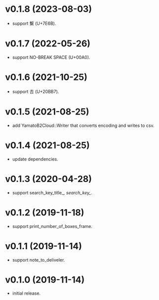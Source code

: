 # v0.1.8 (2023-08-03)

* support 繫 (U+7E6B).

# v0.1.7 (2022-05-26)

* support NO-BREAK SPACE (U+00A0).

# v0.1.6 (2021-10-25)

* support 𠮷 (U+20BB7).

# v0.1.5 (2021-08-25)

* add YamatoB2Cloud::Writer that converts encoding and writes to csv.

# v0.1.4 (2021-08-25)

* update dependencies.

# v0.1.3 (2020-04-28)

* support search_key_title_*, search_key_*.

# v0.1.2 (2019-11-18)

* support print_number_of_boxes_frame.

# v0.1.1 (2019-11-14)

* support note_to_deliveler.

# v0.1.0 (2019-11-14)

* initial release.
